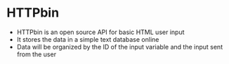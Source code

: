 # HTTPbin
- HTTPbin is an open source API for basic HTML user input
- It stores the data in a simple text database online
- Data will be organized by the ID of the input variable and the input sent from the user